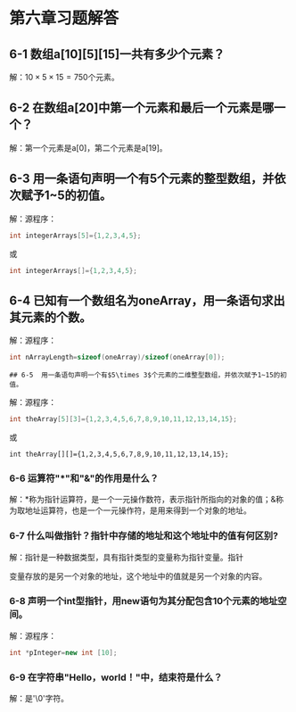 # 第六章习题解答
## 6-1 数组a\[10]\[5][15]一共有多少个元素？

解：$10\times 5\times 15=750$个元素。



## 6-2 在数组a[20]中第一个元素和最后一个元素是哪一个？

解：第一个元素是a[0]，第二个元素是a[19]。



## 6-3 用一条语句声明一个有5个元素的整型数组，并依次赋予1~5的初值。

解：源程序：
```cpp
int integerArrays[5]={1,2,3,4,5};
```

或

```cpp
int integerArrays[]={1,2,3,4,5};
```



## 6-4 已知有一个数组名为oneArray，用一条语句求出其元素的个数。

解：源程序：

```cpp
int nArrayLength=sizeof(oneArray)/sizeof(oneArray[0]);
```



    ## 6-5  用一条语句声明一个有$5\times 3$个元素的二维整型数组，并依次赋予1~15的初值。

解：源程序：

```c++
int theArray[5][3]={1,2,3,4,5,6,7,8,9,10,11,12,13,14,15};
```

或

```
int theArray[][]={1,2,3,4,5,6,7,8,9,10,11,12,13,14,15};
```



### 6-6 运算符"*"和"&"的作用是什么？

解：*称为指针运算符，是一个一元操作数符，表示指针所指向的对象的值；&称为取地址运算符，也是一个一元操作符，是用来得到一个对象的地址。



### 6-7 什么叫做指针？指针中存储的地址和这个地址中的值有何区别?

解：指针是一种数据类型，具有指针类型的变量称为指针变量。指针

变量存放的是另一个对象的地址，这个地址中的值就是另一个对象的内容。



### 6-8 声明一个int型指针，用new语句为其分配包含10个元素的地址空间。

解：源程序：

```cpp
int *pInteger=new int [10];
```



### 6-9 在字符串"Hello，world！"中，结束符是什么？

解：是'\0'字符。



